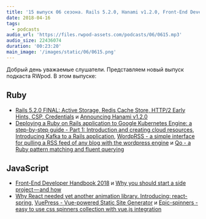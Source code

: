 ```yaml
---
title: '15 выпуск 06 сезона. Rails 5.2.0, Hanami v1.2.0, Front-End Developer Handbook 2018, VuePress, Epic-spinners и прочее'
date: 2018-04-16
tags:
  - podcasts
audio_url: 'https://files.rwpod-assets.com/podcasts/06/0615.mp3'
audio_size: 22436074
duration: '00:23:20'
main_image: '/images/static/06/0615.png'
---
```


Добрый день уважаемые слушатели. Представляем новый выпуск подкаста RWpod. В этом выпуске:

## Ruby

- [Rails 5.2.0 FINAL: Active Storage, Redis Cache Store, HTTP/2 Early Hints, CSP, Credentials](http://weblog.rubyonrails.org/2018/4/9/Rails-5-2-0-final/) и [Announcing Hanami v1.2.0](http://hanamirb.org/blog/2018/04/11/announcing-hanami-120.html)
- [Deploying a Ruby on Rails application to Google Kubernetes Engine: a step-by-step guide - Part 1: Introduction and creating cloud resources](https://blog.abevoelker.com/2018-04-05/deploying-a-ruby-on-rails-application-to-google-kubernetes-engine-a-step-by-step-guide-part-1/), [Introducing Kafka to a Rails application](https://engineering.skroutz.gr/blog/kafka-rails-integration/), [WordpRSS - a simple interface for pulling a RSS feed of any blog with the wordpress engine](https://github.com/rubyhero/wordprss) и [Qo - a Ruby pattern matching and fluent querying](https://github.com/baweaver/qo)

## JavaScript

- [Front-End Developer Handbook 2018](https://frontendmasters.com/books/front-end-handbook/2018/) и [Why you should start a side project — and how](https://medium.com/ideas-at-igenius/why-you-should-start-a-side-project-and-how-8e63a33187e5)
- [Why React needed yet another animation library. Introducing: react-spring](https://blog.usejournal.com/why-react-needed-yet-another-animation-library-introducing-react-spring-8212e424c5ce), [VuePress - Vue-powered Static Site Generator](https://vuepress.vuejs.org/) и [Epic-spinners - easy to use css spinners collection with vue.js integration](http://epic-spinners.epicmax.co/#/)
